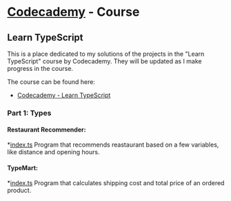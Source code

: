 # [Codecademy](https://www.codecademy.com) - Course 
## Learn TypeScript

This is a place dedicated to my solutions of the projects in the "Learn TypeScript" course by Codecademy. They will be updated as I make progress in the course.

The course can be found here:

- [Codecademy - Learn TypeScript](https://www.codecademy.com/learn/learn-typescript)

### Part 1: Types 

#### Restaurant Recommender:
*[index.ts](front_end\typescript\RestaurantRecommender\index.ts)
Program that recommends reastaurant based on a few variables, like distance and opening hours. 

#### TypeMart:
*[index.ts](front_end\typescript\TypeMart\index.ts)
Program that calculates shipping cost and total price of an ordered product.